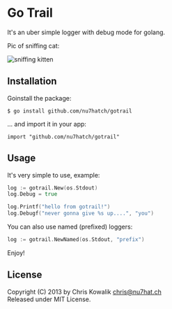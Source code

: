 # Go Trail

It's an uber simple logger with debug mode for golang.

Pic of sniffing cat:

![sniffing kitten](http://i.imgur.com/ilF3bhq.jpg)

## Installation

Goinstall the package:

    $ go install github.com/nu7hatch/gotrail

... and import it in your app:

    import "github.com/nu7hatch/gotrail"

## Usage

It's very simple to use, example:

```go
log := gotrail.New(os.Stdout)
log.Debug = true

log.Printf("hello from gotrail!")
log.Debugf("never gonna give %s up....", "you")
```

You can also use named (prefixed) loggers:

```go
log := gotrail.NewNamed(os.Stdout, "prefix")
```

Enjoy!

## License

Copyright (C) 2013 by Chris Kowalik <chris@nu7hat.ch><br />
Released under MIT License.
